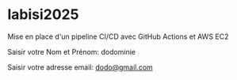 # labisi2025
Mise en place d'un pipeline CI/CD avec GitHub Actions et AWS EC2

Saisir votre Nom et Prénom: dodominie

Saisir votre adresse email: dodo@gmail.com
